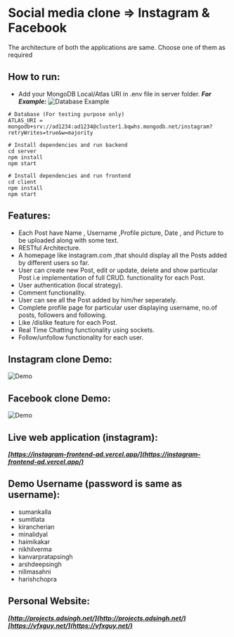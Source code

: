 # Social media clone => Instagram & Facebook
The architecture of both the applications are same.
Choose one of them as required


## How to run:
- Add your MongoDB Local/Atlas URI in .env file in server folder.
***For Example:***
![Database Example](database.png)

```
# Database (For testing purpose only)
ATLAS_URI = mongodb+srv://ad1234:ad1234@cluster1.bqwhs.mongodb.net/instagram?retryWrites=true&w=majority
```

```
# Install dependencies and run backend
cd server
npm install
npm start
```

```
# Install dependencies and run frontend
cd client
npm install
npm start
```



## Features:

- Each Post have Name , Username ,Profile picture, Date , and Picture to be 
uploaded along with some text.
- RESTful Architecture.
- A homepage like instagram.com ,that should display all the Posts added 
by different users so far.
- User can create new Post, edit or update, delete and show particular Post
i.e implementation of full CRUD. functionality for each Post.
- User authentication (local strategy).
- Comment functionality.
- User can see all the Post added by him/her seperately.
- Complete profile page for particular user displaying username, no.of 
posts, followers and following.
- Like /dislike feature for each Post.
- Real Time Chatting functionality using sockets.
- Follow/unfollow functionality for each user.

## Instagram clone Demo:
![Demo](instaclone.gif)

## Facebook clone Demo:
![Demo](fbclone.gif)


## Live web application (instagram):
***[https://instagram-frontend-ad.vercel.app/](https://instagram-frontend-ad.vercel.app/)***
## Demo Username (password is same as username):
- sumankalla
- sumitlata
- kirancherian
- minalidyal
- haimikakar
- nikhilverma
- kanvarpratapsingh
- arshdeepsingh
- nilimasahni
- harishchopra

## Personal Website:
***[http://projects.adsingh.net/](http://projects.adsingh.net/)***
***[https://vfxguy.net/](https://vfxguy.net/)***